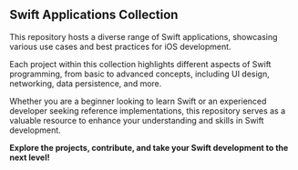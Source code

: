 ## Swift Applications Collection

This repository hosts a diverse range of Swift applications, showcasing various use cases and best practices for iOS development. 

Each project within this collection highlights different aspects of Swift programming, from basic to advanced concepts, including UI design, networking, data persistence, and more. 

Whether you are a beginner looking to learn Swift or an experienced developer seeking reference implementations, this repository serves as a valuable resource to enhance your understanding and skills in Swift development. 

**Explore the projects, contribute, and take your Swift development to the next level!**
